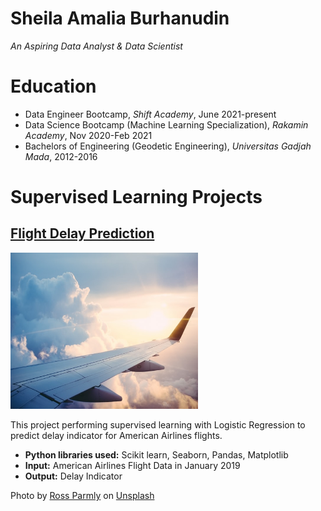 # Sheila Amalia Burhanudin
*An Aspiring Data Analyst & Data Scientist*

# Education
* Data Engineer Bootcamp, *Shift Academy*, June 2021-present
* Data Science Bootcamp (Machine Learning Specialization), *Rakamin Academy*, Nov 2020-Feb 2021
* Bachelors of Engineering (Geodetic Engineering), *Universitas Gadjah Mada*, 2012-2016

# Supervised Learning Projects

## [Flight Delay Prediction](https://github.com/sheilaamalia/Machine-Learning-Projects/blob/master/1.%20Flight%20Delay%20Prediction/Final_Flight%20Delay%20Prediction.ipynb)
<img src="ross-parmly-rf6ywHVkrlY-unsplash.jpg" width="300" height="250">

This project performing supervised learning with Logistic Regression to predict delay indicator for American Airlines flights.
* **Python libraries used:** Scikit learn, Seaborn, Pandas, Matplotlib
* **Input:** American Airlines Flight Data in January 2019
* **Output:** Delay Indicator

Photo by <a href="https://unsplash.com/@rparmly?utm_source=unsplash&utm_medium=referral&utm_content=creditCopyText">Ross Parmly</a> on <a href="https://unsplash.com/s/photos/flight?utm_source=unsplash&utm_medium=referral&utm_content=creditCopyText">Unsplash</a>

